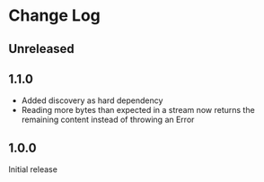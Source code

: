# Change Log

## Unreleased

## 1.1.0

 * Added discovery as hard dependency
 * Reading more bytes than expected in a stream now returns the remaining content instead of throwing an Error

## 1.0.0

Initial release
